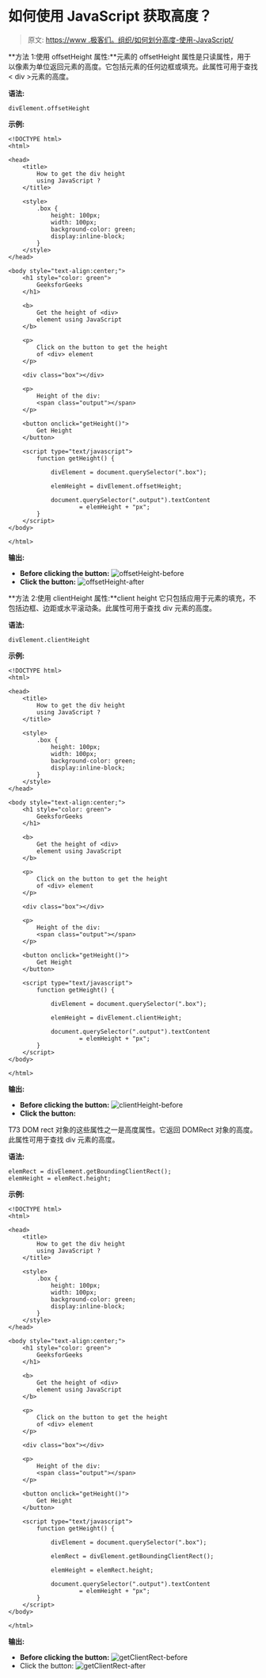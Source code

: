 # 如何使用 JavaScript 获取高度？

> 原文: [https://www .极客们。组织/如何划分高度-使用-JavaScript/](https://www.geeksforgeeks.org/how-to-get-the-div-height-using-javascript/)

**方法 1:使用 offsetHeight 属性:**元素的 offsetHeight 属性是只读属性，用于以像素为单位返回元素的高度。它包括元素的任何边框或填充。此属性可用于查找< div >元素的高度。

**语法:**

```
divElement.offsetHeight
```

**示例:**

```
<!DOCTYPE html>
<html>

<head>
    <title>
        How to get the div height
        using JavaScript ?
    </title>

    <style>
        .box {
            height: 100px;
            width: 100px;
            background-color: green;
            display:inline-block;
        }
    </style>
</head>

<body style="text-align:center;">
    <h1 style="color: green">
        GeeksforGeeks
    </h1>

    <b>
        Get the height of <div>
        element using JavaScript
    </b>

    <p>
        Click on the button to get the height 
        of <div> element
    </p>

    <div class="box"></div>

    <p>
        Height of the div: 
        <span class="output"></span>
    </p>

    <button onclick="getHeight()">
        Get Height
    </button>

    <script type="text/javascript">
        function getHeight() {

            divElement = document.querySelector(".box");

            elemHeight = divElement.offsetHeight;

            document.querySelector(".output").textContent
                    = elemHeight + "px";
        }
    </script>
</body>

</html>
```

**输出:**

*   **Before clicking the button:**
    ![offsetHeight-before](img/21154cfeff03be9defb2163733a29c64.png)
*   **Click the button:**
    ![offsetHeight-after](img/55a27e51d564b8aceef3e27ba668f1d2.png)

**方法 2:使用 clientHeight 属性:**client height 它只包括应用于元素的填充，不包括边框、边距或水平滚动条。此属性可用于查找 div 元素的高度。

**语法:**

```
divElement.clientHeight
```

**示例:**

```
<!DOCTYPE html>
<html>

<head>
    <title>
        How to get the div height
        using JavaScript ?
    </title>

    <style>
        .box {
            height: 100px;
            width: 100px;
            background-color: green;
            display:inline-block;
        }
    </style>
</head>

<body style="text-align:center;">
    <h1 style="color: green">
        GeeksforGeeks
    </h1>

    <b>
        Get the height of <div>
        element using JavaScript
    </b>

    <p>
        Click on the button to get the height 
        of <div> element
    </p>

    <div class="box"></div>

    <p>
        Height of the div: 
        <span class="output"></span>
    </p>

    <button onclick="getHeight()">
        Get Height
    </button>

    <script type="text/javascript">
        function getHeight() {

            divElement = document.querySelector(".box");

            elemHeight = divElement.clientHeight;

            document.querySelector(".output").textContent
                    = elemHeight + "px";
        }
    </script>
</body>

</html>
```

**输出:**

*   **Before clicking the button:**
    ![clientHeight-before](img/4c4a35608ff9b70188e08945c1fa90a6.png)
*   **Click the button:**

T73
DOM rect 对象的这些属性之一是高度属性。它返回 DOMRect 对象的高度。此属性可用于查找 div 元素的高度。

**语法:**

```
elemRect = divElement.getBoundingClientRect();
elemHeight = elemRect.height;
```

**示例:**

```
<!DOCTYPE html>
<html>

<head>
    <title>
        How to get the div height
        using JavaScript ?
    </title>

    <style>
        .box {
            height: 100px;
            width: 100px;
            background-color: green;
            display:inline-block;
        }
    </style>
</head>

<body style="text-align:center;">
    <h1 style="color: green">
        GeeksforGeeks
    </h1>

    <b>
        Get the height of <div>
        element using JavaScript
    </b>

    <p>
        Click on the button to get the height 
        of <div> element
    </p>

    <div class="box"></div>

    <p>
        Height of the div: 
        <span class="output"></span>
    </p>

    <button onclick="getHeight()">
        Get Height
    </button>

    <script type="text/javascript">
        function getHeight() {

            divElement = document.querySelector(".box");

            elemRect = divElement.getBoundingClientRect();

            elemHeight = elemRect.height;

            document.querySelector(".output").textContent
                    = elemHeight + "px";
        }
    </script>
</body>

</html>
```

**输出:**

*   **Before clicking the button:**
    ![getClientRect-before](img/e3c3e356a91f60f41c7699950f9967e2.png)
*   Click the button:
    ![getClientRect-after](img/a859794bd50ec959937202779e2b8520.png)
